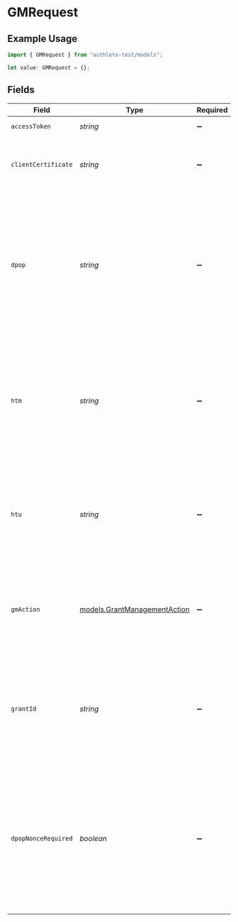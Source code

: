 # GMRequest

## Example Usage

```typescript
import { GMRequest } from "authlete-test/models";

let value: GMRequest = {};
```

## Fields

| Field                                                                                                                                                                                                                                                                                                                                                                      | Type                                                                                                                                                                                                                                                                                                                                                                       | Required                                                                                                                                                                                                                                                                                                                                                                   | Description                                                                                                                                                                                                                                                                                                                                                                |
| -------------------------------------------------------------------------------------------------------------------------------------------------------------------------------------------------------------------------------------------------------------------------------------------------------------------------------------------------------------------------- | -------------------------------------------------------------------------------------------------------------------------------------------------------------------------------------------------------------------------------------------------------------------------------------------------------------------------------------------------------------------------- | -------------------------------------------------------------------------------------------------------------------------------------------------------------------------------------------------------------------------------------------------------------------------------------------------------------------------------------------------------------------------- | -------------------------------------------------------------------------------------------------------------------------------------------------------------------------------------------------------------------------------------------------------------------------------------------------------------------------------------------------------------------------- |
| `accessToken`                                                                                                                                                                                                                                                                                                                                                              | *string*                                                                                                                                                                                                                                                                                                                                                                   | :heavy_minus_sign:                                                                                                                                                                                                                                                                                                                                                         | An access token to introspect.                                                                                                                                                                                                                                                                                                                                             |
| `clientCertificate`                                                                                                                                                                                                                                                                                                                                                        | *string*                                                                                                                                                                                                                                                                                                                                                                   | :heavy_minus_sign:                                                                                                                                                                                                                                                                                                                                                         | Client certificate in PEM format, used to validate binding against access tokens using the TLS<br/>client certificate confirmation method.<br/>                                                                                                                                                                                                                            |
| `dpop`                                                                                                                                                                                                                                                                                                                                                                     | *string*                                                                                                                                                                                                                                                                                                                                                                   | :heavy_minus_sign:                                                                                                                                                                                                                                                                                                                                                         | `DPoP` header presented by the client during the request to the resource server.<br/><br/>The header contains a signed JWT which includes the public key that is paired with the private<br/>key used to sign the JWT. See [OAuth 2.0 Demonstration of Proof-of-Possession at the Application<br/>Layer (DPoP)](https://datatracker.ietf.org/doc/html/draft-ietf-oauth-dpop) for details.<br/> |
| `htm`                                                                                                                                                                                                                                                                                                                                                                      | *string*                                                                                                                                                                                                                                                                                                                                                                   | :heavy_minus_sign:                                                                                                                                                                                                                                                                                                                                                         | HTTP method of the request from the client to the protected resource endpoint. This field is<br/>used to validate the `DPoP` header.<br/><br/>See [OAuth 2.0 Demonstration of Proof-of-Possession at the Application Layer (DPoP)](https://datatracker.ietf.org/doc/html/draft-ietf-oauth-dpop)<br/>for details.<br/>                                                      |
| `htu`                                                                                                                                                                                                                                                                                                                                                                      | *string*                                                                                                                                                                                                                                                                                                                                                                   | :heavy_minus_sign:                                                                                                                                                                                                                                                                                                                                                         | URL of the protected resource endpoint. This field is used to validate the `DPoP` header.<br/><br/>See [OAuth 2.0 Demonstration of Proof-of-Possession at the Application Layer (DPoP)](https://datatracker.ietf.org/doc/html/draft-ietf-oauth-dpop)<br/>for details.<br/>                                                                                                 |
| `gmAction`                                                                                                                                                                                                                                                                                                                                                                 | [models.GrantManagementAction](../models/grantmanagementaction.md)                                                                                                                                                                                                                                                                                                         | :heavy_minus_sign:                                                                                                                                                                                                                                                                                                                                                         | The grant management action of the device authorization request.<br/><br/>The `grant_management_action` request parameter is defined in<br/>[Grant Management for OAuth 2.0](https://openid.net/specs/fapi-grant-management.html).<br/>                                                                                                                                    |
| `grantId`                                                                                                                                                                                                                                                                                                                                                                  | *string*                                                                                                                                                                                                                                                                                                                                                                   | :heavy_minus_sign:                                                                                                                                                                                                                                                                                                                                                         | The value of the `grant_id` request parameter of the device authorization request.<br/><br/>The `grant_id` request parameter is defined in<br/>[Grant Management for OAuth 2.0](https://openid.net/specs/fapi-grant-management.html)<br/>, which is supported by Authlete 2.3 and newer versions.<br/>                                                                     |
| `dpopNonceRequired`                                                                                                                                                                                                                                                                                                                                                        | *boolean*                                                                                                                                                                                                                                                                                                                                                                  | :heavy_minus_sign:                                                                                                                                                                                                                                                                                                                                                         | The flag indicating whether to require the DPoP proof JWT to include the `nonce` claim. Even if<br/>the service's `dpopNonceRequired` property is `false`, calling the `/auth/gm` API with this<br/>`dpopNonceRequired` parameter `true` will force the Authlete API to check whether the DPoP proof<br/>JWT includes the expected `nonce` value.<br/>                     |